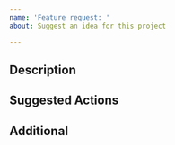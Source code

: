 ```yaml
---
name: 'Feature request: '
about: Suggest an idea for this project

---
```


## Description



## Suggested Actions



## Additional
